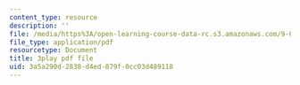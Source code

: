 ```yaml
---
content_type: resource
description: ''
file: /media/https%3A/open-learning-course-data-rc.s3.amazonaws.com/9-00sc-introduction-to-psychology-fall-2011/3a5a290d2838d4ed879f0cc03d489118_yBYebcVw8Zk.pdf
file_type: application/pdf
resourcetype: Document
title: 3play pdf file
uid: 3a5a290d-2838-d4ed-879f-0cc03d489118
---
```

